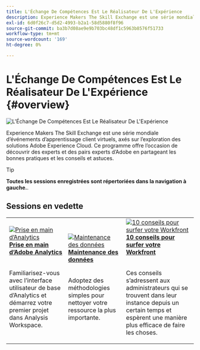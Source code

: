 ```yaml
---
title: L'Échange De Compétences Est Le Réalisateur De L'Expérience
description: Experience Makers The Skill Exchange est une série mondiale d’événements d’apprentissage client virtuels, axés sur l’exploration des solutions Adobe Experience Cloud.
exl-id: 6d0f26c7-d5d2-4993-b2a1-58d5880f8f96
source-git-commit: ba3b7d08ae9e9b703bc48df1c5963b8576f51733
workflow-type: tm+mt
source-wordcount: '169'
ht-degree: 0%

---
```


# L&#39;Échange De Compétences Est Le Réalisateur De L&#39;Expérience {#overview}

<img alt="L&apos;Échange De Compétences Est Le Réalisateur De L&apos;Expérience" src="https://cdn.experienceleague.adobe.com/thumb/the-skill-exchange.png" />

Experience Makers The Skill Exchange est une série mondiale d’événements d’apprentissage client virtuels, axés sur l’exploration des solutions Adobe Experience Cloud. Ce programme offre l’occasion de découvrir des experts et des pairs experts d’Adobe en partageant les bonnes pratiques et les conseils et astuces.

>[!TIP]
>
>**Toutes les sessions enregistrées sont répertoriées dans la navigation à gauche.**.

<div id="recs-overview-body-1"></div>
<div id="recs-overview-body-2"></div>
<div id="recs-overview-body-3"></div>
<div id="recs-overview-body-4"></div>
<div id="recs-overview-body-5"></div>
<div id="recs-overview-body-6"></div>

<div id="past-events">


</div>

## Sessions en vedette

<table>
  <tr>
   <td>
      <a href="analytics/jun2021/getting-started.md">
      <img alt="Prise en main d’Analytics" src="./assets/analytics-getting-started.png"/>
      </a>
      <div>
         <a href="analytics/jun2021/getting-started.md"><strong>Prise en main d’Adobe Analytics</strong></a>
<!---         <br/><em>foo</em> -->
      </div>
      <p>
        <br/>
         Familiarisez-vous avec l’interface utilisateur de base d’Analytics et démarrez votre premier projet dans Analysis Workspace.
      </p>
    </td>
   <td>
      <a href="marketo/feb2022/data-maintenance.md">
      <img alt="Maintenance des données" src="./assets/data-maintenance.png"/>
      </a>
      <div>
         <a href="marketo/feb2022/data-maintenance.md"><strong>Maintenance des données</strong></a>
<!---         <br/><em>foo</em> -->
      </div>
      <p>
        <br/>
         Adoptez des méthodologies simples pour nettoyer votre ressource la plus importante.
      </p>
    </td>
   <td>
      <a href="workfront/apr2022/ten-tips.md">
      <img alt="10 conseils pour surfer votre Workfront" src="./assets/workfront-10-tips.png"/>
      </a>
      <div>
         <a href="workfront/apr2022/ten-tips.md"><strong>10 conseils pour surfer votre Workfront</strong></a>
<!---         <br/><em>foo</em> -->
      </div>
      <p>
        <br/>
         Ces conseils s’adressent aux administrateurs qui se trouvent dans leur instance depuis un certain temps et espèrent une manière plus efficace de faire les choses.
      </p>
    </td>
  </tr>
</table>
